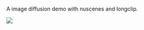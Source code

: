 A image diffusion demo with nuscenes and longclip.

![](https://github.com/Michael-Yi-Rong/image-diffusion-demo/tree/main/result_images/img.png)
